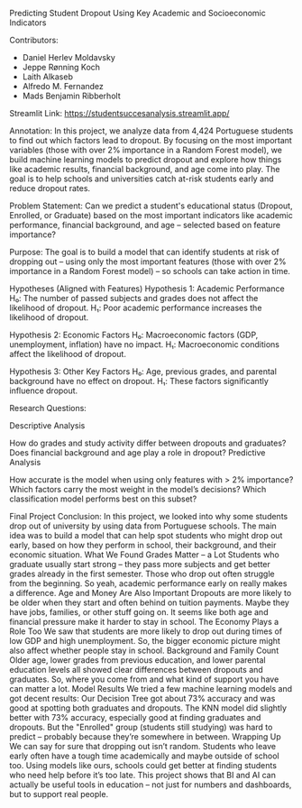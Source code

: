 Predicting Student Dropout Using Key Academic and Socioeconomic Indicators
 
Contributors:
- Daniel Herlev Moldavsky
- Jeppe Rønning Koch
- Laith Alkaseb
- Alfredo M. Fernandez
- Mads Benjamin Ribberholt


Streamlit Link: 
https://studentsuccesanalysis.streamlit.app/

Annotation:
In this project, we analyze data from 4,424 Portuguese students to find out which factors lead to dropout. By focusing on the most important variables (those with over 2% importance in a Random Forest model), we build machine learning models to predict dropout and explore how things like academic results, financial background, and age come into play. The goal is to help schools and universities catch at-risk students early and reduce dropout rates.

Problem Statement:
Can we predict a student's educational status (Dropout, Enrolled, or Graduate) based on the most important indicators like academic performance, financial background, and age – selected based on feature importance?

Purpose:
The goal is to build a model that can identify students at risk of dropping out – using only the most important features (those with over 2% importance in a Random Forest model) – so schools can take action in time.

 
Hypotheses (Aligned with Features)
Hypothesis 1: Academic Performance
H₀: The number of passed subjects and grades does not affect the likelihood of dropout.
H₁: Poor academic performance increases the likelihood of dropout.

Hypothesis 2: Economic Factors
H₀: Macroeconomic factors (GDP, unemployment, inflation) have no impact.
H₁: Macroeconomic conditions affect the likelihood of dropout.

Hypothesis 3: Other Key Factors
H₀: Age, previous grades, and parental background have no effect on dropout.
H₁: These factors significantly influence dropout.

Research Questions:

Descriptive Analysis

How do grades and study activity differ between dropouts and graduates?
Does financial background and age play a role in dropout?
Predictive Analysis

How accurate is the model when using only features with > 2% importance?
Which factors carry the most weight in the model’s decisions?
Which classification model performs best on this subset?
 
 
Final Project Conclusion:
In this project, we looked into why some students drop out of university by using data from Portuguese schools. The main idea was to build a model that can help spot students who might drop out early, based on how they perform in school, their background, and their economic situation. What We Found Grades Matter – a Lot Students who graduate usually start strong – they pass more subjects and get better grades already in the first semester. Those who drop out often struggle from the beginning. So yeah, academic performance early on really makes a difference. Age and Money Are Also Important Dropouts are more likely to be older when they start and often behind on tuition payments. Maybe they have jobs, families, or other stuff going on. It seems like both age and financial pressure make it harder to stay in school. The Economy Plays a Role Too We saw that students are more likely to drop out during times of low GDP and high unemployment. So, the bigger economic picture might also affect whether people stay in school. Background and Family Count Older age, lower grades from previous education, and lower parental education levels all showed clear differences between dropouts and graduates. So, where you come from and what kind of support you have can matter a lot. Model Results We tried a few machine learning models and got decent results: Our Decision Tree got about 73% accuracy and was good at spotting both graduates and dropouts. The KNN model did slightly better with 73% accuracy, especially good at finding graduates and dropouts. But the "Enrolled" group (students still studying) was hard to predict – probably because they’re somewhere in between. Wrapping Up We can say for sure that dropping out isn’t random. Students who leave early often have a tough time academically and maybe outside of school too. Using models like ours, schools could get better at finding students who need help before it’s too late. This project shows that BI and AI can actually be useful tools in education – not just for numbers and dashboards, but to support real people.
